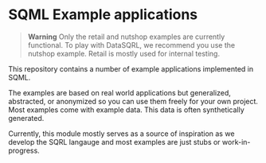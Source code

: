 # SQML Example applications

> **Warning**
> Only the retail and nutshop examples are currently functional. To play with DataSQRL, we recommend you use the nutshop example. Retail is mostly used for internal testing.

This repository contains a number of example applications implemented in SQML.

The examples are based on real world applications but generalized, abstracted, or anonymized so you can use them freely for your own project.
Most examples come with example data. This data is often synthetically generated.

Currently, this module mostly serves as a source of inspiration as we develop the SQRL langauge and most examples are just stubs or work-in-progress.
